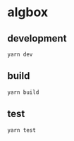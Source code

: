 # algbox

## development

```
yarn dev
```

## build

```
yarn build
```

## test

```
yarn test
```